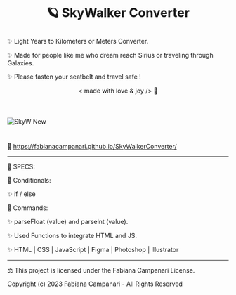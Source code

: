 # <p align="center"> 🪐 SkyWalker Converter </p>

✨ Light Years to Kilometers or Meters Converter. 

✨ Made for people like me who dream reach Sirius or traveling through Galaxies.
 
✨ Please fasten your seatbelt and travel safe ! 

 <p align="center"> < made with love & joy /> 🤎

#

<p align="center">
<img src="" />
</p>

![SkyW New](https://user-images.githubusercontent.com/113218619/215897659-c8fbe862-80f2-403d-a66c-5751d6d432bb.png)


#

🚀 https://fabianacampanari.github.io/SkyWalkerConverter/

___________________
📌 SPECS:


💫 Conditionals:

✨ if / else

💫 Commands:

✨ parseFloat (value) and parselnt (value).

✨ Used Functions to integrate HTML and JS.

✨ HTML | CSS | JavaScript | Figma | Photoshop | Illustrator

________________________________________________________________________________________


⚖︎ This project is licensed under the Fabiana Campanari License.

 Copyright (c) 2023 Fabiana Campanari - All Rights Reserved 

 













